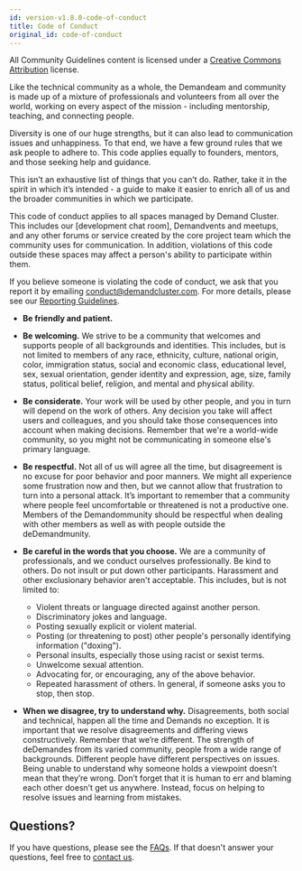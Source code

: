 ```yaml
---
id: version-v1.8.0-code-of-conduct
title: Code of Conduct
original_id: code-of-conduct
---
```

    
All Community Guidelines content is licensed under a [Creative Commons Attribution](https://creativecommons.org/licenses/by/3.0/) license.

Like the technical community as a whole, the Demandeam and community is made up of a mixture of professionals and volunteers from all over the world, working on every aspect of the mission - including mentorship, teaching, and connecting people.

Diversity is one of our huge strengths, but it can also lead to communication issues and unhappiness. To that end, we have a few ground rules that we ask people to adhere to. This code applies equally to founders, mentors, and those seeking help and guidance.

This isn’t an exhaustive list of things that you can’t do. Rather, take it in the spirit in which it’s intended - a guide to make it easier to enrich all of us and the broader communities in which we participate.

This code of conduct applies to all spaces managed by Demand Cluster. This includes our [development chat room], Demandvents and meetups, and any other forums or service created by the core project team which the community uses for communication. In addition, violations of this code outside these spaces may affect a person's ability to participate within them.

If you believe someone is violating the code of conduct, we ask that you report it by emailing <conduct@demandcluster.com>. For more details, please see our [Reporting Guidelines](reporting-guide.md).

- **Be friendly and patient.**

- **Be welcoming.** We strive to be a community that welcomes and supports people of all backgrounds and identities. This includes, but is not limited to members of any race, ethnicity, culture, national origin, color, immigration status, social and economic class, educational level, sex, sexual orientation, gender identity and expression, age, size, family status, political belief, religion, and mental and physical ability.

- **Be considerate.** Your work will be used by other people, and you in turn will depend on the work of others. Any decision you take will affect users and colleagues, and you should take those consequences into account when making decisions. Remember that we're a world-wide community, so you might not be communicating in someone else's primary language.

- **Be respectful.** Not all of us will agree all the time, but disagreement is no excuse for poor behavior and poor manners. We might all experience some frustration now and then, but we cannot allow that frustration to turn into a personal attack. It’s important to remember that a community where people feel uncomfortable or threatened is not a productive one. Members of the Demandommunity should be respectful when dealing with other members as well as with people outside the deDemandmunity.

- **Be careful in the words that you choose.** We are a community of professionals, and we conduct ourselves professionally. Be kind to others. Do not insult or put down other participants. Harassment and other exclusionary behavior aren't acceptable. This includes, but is not limited to:

  - Violent threats or language directed against another person.
  - Discriminatory jokes and language.
  - Posting sexually explicit or violent material.
  - Posting (or threatening to post) other people's personally identifying information ("doxing").
  - Personal insults, especially those using racist or sexist terms.
  - Unwelcome sexual attention.
  - Advocating for, or encouraging, any of the above behavior.
  - Repeated harassment of others. In general, if someone asks you to stop, then stop.

- **When we disagree, try to understand why.** Disagreements, both social and technical, happen all the time and Demands no exception. It is important that we resolve disagreements and differing views constructively. Remember that we’re different. The strength of deDemandes from its varied community, people from a wide range of backgrounds. Different people have different perspectives on issues. Being unable to understand why someone holds a viewpoint doesn’t mean that they’re wrong. Don’t forget that it is human to err and blaming each other doesn’t get us anywhere. Instead, focus on helping to resolve issues and learning from mistakes.

## Questions?

If you have questions, please see the [FAQs](faqs.md). If that doesn't answer your questions, feel free to [contact us](mailto:hello@demandcluster.com).
